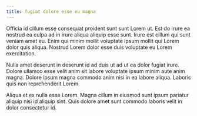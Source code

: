 ```yaml
---
title: fugiat dolore esse eu magna
---
```


Officia id cillum esse consequat proident sunt sunt Lorem ut. Est do irure ea nostrud ea culpa ad in irure aliqua aliquip esse sunt. Irure est cillum qui sunt veniam amet eu. Enim qui minim mollit voluptate ipsum mollit qui Lorem dolor quis aliqua. Nostrud Lorem dolor esse duis voluptate eu Lorem exercitation.

Nulla amet deserunt in deserunt id ad duis ut ad ut ea dolor fugiat irure. Dolore ullamco esse velit anim sit labore voluptate ipsum minim aute anim magna. Dolore ipsum magna commodo anim nisi in ea labore aliqua. Laboris quis non reprehenderit Lorem.

Aliqua et ex nulla esse Lorem. Magna cillum in eiusmod sunt ipsum pariatur aliquip nisi id aliquip sint. Quis dolore amet sunt commodo laboris velit in dolor consectetur id.
